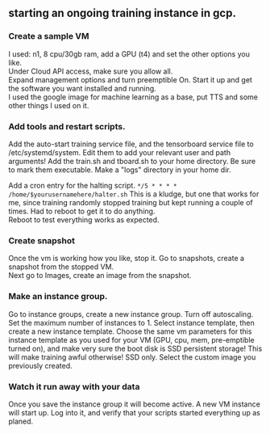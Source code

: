 ## starting an ongoing training instance in gcp.

### Create a sample VM

I used: n1, 8 cpu/30gb ram, add a GPU (t4) and set the other options you like.  
Under Cloud API access, make sure you allow all.  
Expand management options and turn preemptible On. 
Start it up and get the software you want installed and running.  
I used the google image for machine learning as a base, put TTS and some other things I used on it.  

### Add tools and restart scripts.

Add the auto-start training service file, and the tensorboard service file to /etc/systemd/system.  Edit them to add your relevant user and path arguments!  Add the train.sh and tboard.sh to your home directory.  Be sure to mark them executable.  Make a "logs" directory in your home dir.  

Add a cron entry for the halting script. 
```*/5 * * * * /home/$yourusernamehere/halter.sh```
This is a kludge, but one that works for me, since training randomly stopped training but kept running a couple of times.  Had to reboot to get it to do anything.  
Reboot to test everything works as expected.  

### Create snapshot

Once the vm is working how you like, stop it.  Go to snapshots, create a snapshot from the stopped VM.  
Next go to Images, create an image from the snapshot.  

### Make an instance group. 

Go to instance groups, create a new instance group.  Turn off autoscaling.  Set the maximum number of instances to 1.  Select instance template, then create a new instance template.  Choose the same vm parameters for this instance template as you used for your VM (GPU, cpu, mem, pre-emptible turned on), and make very sure the boot disk is SSD persistent storage! This will make training awful otherwise!  SSD only. Select the custom image you previously created.  

### Watch it run away with your data

Once you save the instance group it will become active.  A new VM instance will start up.  Log into it, and verify that your scripts started everything up as planed.  


